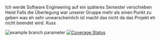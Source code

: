 Ich werde Software Engineering auf ein späteres Semester verschieben
Heist Falls die Überlegung war unserer Gruppe mehr als einen Punkt zu geben was eh 
sehr unwarscheinlich ist macht das nicht da das Projekt eh nicht beendet wird.
Kuss

![example branch parameter](https://github.com/LarsBuergerr/muehle/actions/workflows/scala.yml/badge.svg?branch=main)
[![Coverage Status](https://coveralls.io/repos/github/LarsBuergerr/muehle/badge.svg?branch=main)](https://coveralls.io/github/LarsBuergerr/muehle?branch=main)
